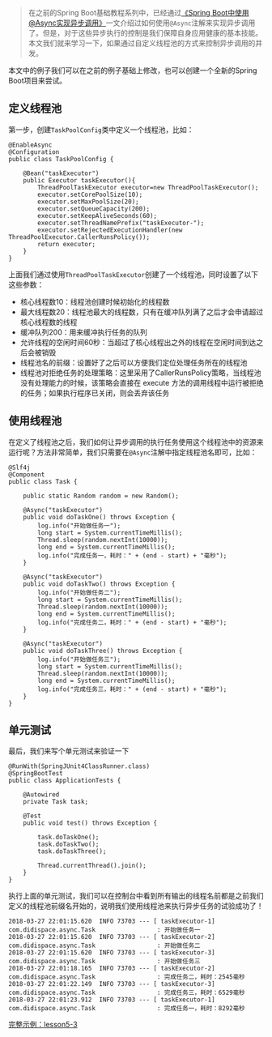 > 在之前的Spring Boot基础教程系列中，已经通过[《Spring Boot中使用@Async实现异步调用》](#/async/asyncCall)一文介绍过如何使用``@Async``注解来实现异步调用了。但是，对于这些异步执行的控制是我们保障自身应用健康的基本技能。本文我们就来学习一下，如果通过自定义线程池的方式来控制异步调用的并发。

本文中的例子我们可以在之前的例子基础上修改，也可以创建一个全新的Spring Boot项目来尝试。

## 定义线程池

第一步，创建``TaskPoolConfig``类中定义一个线程池，比如：

```
@EnableAsync
@Configuration
public class TaskPoolConfig {

    @Bean("taskExecutor")
    public Executor taskExecutor(){
        ThreadPoolTaskExecutor executor=new ThreadPoolTaskExecutor();
        executor.setCorePoolSize(10);
        executor.setMaxPoolSize(20);
        executor.setQueueCapacity(200);
        executor.setKeepAliveSeconds(60);
        executor.setThreadNamePrefix("taskExecutor-");
        executor.setRejectedExecutionHandler(new ThreadPoolExecutor.CallerRunsPolicy());
        return executor;
    }
}
```

上面我们通过使用``ThreadPoolTaskExecutor``创建了一个线程池，同时设置了以下这些参数：

* 核心线程数10：线程池创建时候初始化的线程数
* 最大线程数20：线程池最大的线程数，只有在缓冲队列满了之后才会申请超过核心线程数的线程
* 缓冲队列200：用来缓冲执行任务的队列
* 允许线程的空闲时间60秒：当超过了核心线程出之外的线程在空闲时间到达之后会被销毁
* 线程池名的前缀：设置好了之后可以方便我们定位处理任务所在的线程池
* 线程池对拒绝任务的处理策略：这里采用了CallerRunsPolicy策略，当线程池没有处理能力的时候，该策略会直接在 execute 方法的调用线程中运行被拒绝的任务；如果执行程序已关闭，则会丢弃该任务

## 使用线程池

在定义了线程池之后，我们如何让异步调用的执行任务使用这个线程池中的资源来运行呢？方法非常简单，我们只需要在``@Async``注解中指定线程池名即可，比如：

```
@Slf4j
@Component
public class Task {

    public static Random random = new Random();

    @Async("taskExecutor")
    public void doTaskOne() throws Exception {
        log.info("开始做任务一");
        long start = System.currentTimeMillis();
        Thread.sleep(random.nextInt(10000));
        long end = System.currentTimeMillis();
        log.info("完成任务一，耗时：" + (end - start) + "毫秒");
    }

    @Async("taskExecutor")
    public void doTaskTwo() throws Exception {
        log.info("开始做任务二");
        long start = System.currentTimeMillis();
        Thread.sleep(random.nextInt(10000));
        long end = System.currentTimeMillis();
        log.info("完成任务二，耗时：" + (end - start) + "毫秒");
    }

    @Async("taskExecutor")
    public void doTaskThree() throws Exception {
        log.info("开始做任务三");
        long start = System.currentTimeMillis();
        Thread.sleep(random.nextInt(10000));
        long end = System.currentTimeMillis();
        log.info("完成任务三，耗时：" + (end - start) + "毫秒");
    }
}
```

## 单元测试

最后，我们来写个单元测试来验证一下

```
@RunWith(SpringJUnit4ClassRunner.class)
@SpringBootTest
public class ApplicationTests {

    @Autowired
    private Task task;

    @Test
    public void test() throws Exception {

        task.doTaskOne();
        task.doTaskTwo();
        task.doTaskThree();

        Thread.currentThread().join();
    }
}
```

执行上面的单元测试，我们可以在控制台中看到所有输出的线程名前都是之前我们定义的线程池前缀名开始的，说明我们使用线程池来执行异步任务的试验成功了！

```
2018-03-27 22:01:15.620  INFO 73703 --- [ taskExecutor-1] com.didispace.async.Task                 : 开始做任务一
2018-03-27 22:01:15.620  INFO 73703 --- [ taskExecutor-2] com.didispace.async.Task                 : 开始做任务二
2018-03-27 22:01:15.620  INFO 73703 --- [ taskExecutor-3] com.didispace.async.Task                 : 开始做任务三
2018-03-27 22:01:18.165  INFO 73703 --- [ taskExecutor-2] com.didispace.async.Task                 : 完成任务二，耗时：2545毫秒
2018-03-27 22:01:22.149  INFO 73703 --- [ taskExecutor-3] com.didispace.async.Task                 : 完成任务三，耗时：6529毫秒
2018-03-27 22:01:23.912  INFO 73703 --- [ taskExecutor-1] com.didispace.async.Task                 : 完成任务一，耗时：8292毫秒
```

[完整示例：lesson5-3](https://github.com/codeyoyo/spring-boot-learn/tree/master/springboot/lesson5-3)


